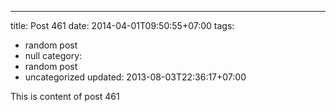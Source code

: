 ---
title: Post 461
date: 2014-04-01T09:50:55+07:00
tags:
  - random post
  - null
category:
  - random post
  - uncategorized
updated: 2013-08-03T22:36:17+07:00

This is content of post 461